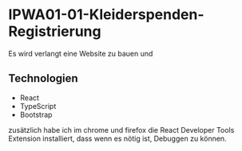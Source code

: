 # IPWA01-01-Kleiderspenden-Registrierung
Es wird verlangt eine Website zu bauen und 
## Technologien
- React
- TypeScript
- Bootstrap

zusätzlich habe ich im chrome und firefox die React Developer Tools Extension installiert, dass wenn es nötig ist, Debuggen zu können. 

